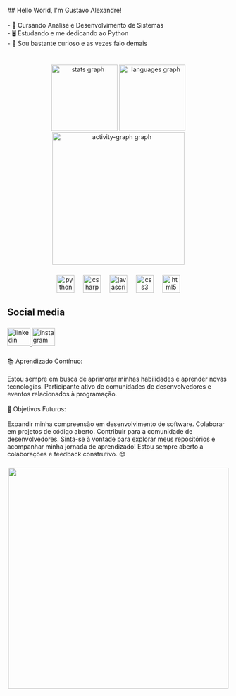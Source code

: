 <p align="left">## Hello World, I'm Gustavo Alexandre! <br><br>- 🔭 Cursando Analise e Desenvolvimento de Sistemas<br>- 🖥️ Estudando e me dedicando ao Python<br>- 💬 Sou bastante curioso e as vezes falo demais</p>

###

<br clear="both">

<div align="center">
  <img src="https://github-readme-stats.vercel.app/api?username=G-Alexandre&hide_title=false&hide_rank=false&show_icons=true&include_all_commits=true&count_private=true&disable_animations=false&theme=midnight-purple&locale=en&hide_border=false&order=1" height="150" alt="stats graph"  />
  <img src="https://github-readme-stats.vercel.app/api/top-langs?username=G-Alexandre&locale=en&hide_title=false&layout=compact&card_width=320&langs_count=5&theme=midnight-purple&hide_border=false&order=2" height="150" alt="languages graph"  />
  <img src="https://github-readme-activity-graph.vercel.app/graph?username=G-Alexandre&radius=16&theme=modern-lilac&area=true&order=5&hide_border=false&hide_title=false" height="300" alt="activity-graph graph"  />
</div>

###

<div align="center">
  <img src="https://cdn.jsdelivr.net/gh/devicons/devicon/icons/python/python-original.svg" height="40" alt="python logo"  />
  <img width="12" />
  <img src="https://cdn.jsdelivr.net/gh/devicons/devicon/icons/csharp/csharp-original.svg" height="40" alt="csharp logo"  />
  <img width="12" />
  <img src="https://cdn.jsdelivr.net/gh/devicons/devicon/icons/javascript/javascript-original.svg" height="40" alt="javascript logo"  />
  <img width="12" />
  <img src="https://cdn.jsdelivr.net/gh/devicons/devicon/icons/css3/css3-plain-wordmark.svg" height="40" alt="css3 logo"  />
  <img width="12" />
  <img src="https://cdn.jsdelivr.net/gh/devicons/devicon/icons/html5/html5-plain-wordmark.svg" height="40" alt="html5 logo"  />
</div>

###

<h2 align="left">Social media</h2>

###

<div align="left">
  <a href="https://www.linkedin.com/in/luizgustavoalexandre/" target="_blank">
    <img src="https://raw.githubusercontent.com/maurodesouza/profile-readme-generator/master/src/assets/icons/social/linkedin/default.svg" width="52" height="40" alt="linkedin logo"  />
  </a>
  <a href="https://www.instagram.com/gustavoalexandre___/" target="_blank">
    <img src="https://raw.githubusercontent.com/maurodesouza/profile-readme-generator/master/src/assets/icons/social/instagram/default.svg" width="52" height="40" alt="instagram logo"  />
  </a>
</div>

###

<p align="left">📚 Aprendizado Contínuo:<br><br>Estou sempre em busca de aprimorar minhas habilidades e aprender novas tecnologias. Participante ativo de comunidades de desenvolvedores e eventos relacionados à programação.<br><br>🎯 Objetivos Futuros:<br><br>Expandir minha compreensão em desenvolvimento de software. Colaborar em projetos de código aberto. Contribuir para a comunidade de desenvolvedores. Sinta-se à vontade para explorar meus repositórios e acompanhar minha jornada de aprendizado! Estou sempre aberto a colaborações e feedback construtivo. 😊</p>

###

<div align="center">
  <img height="500" src="https://camo.githubusercontent.com/9c5675eefac22bbd54a134281472bb8e8843f95ee4da6f8c8c172776cda4537f/68747470733a2f2f692e70696e696d672e636f6d2f6f726967696e616c732f66312f65642f61342f66316564613437363864663864383133356337373937373266323833336538382e676966"  />
</div>

###
